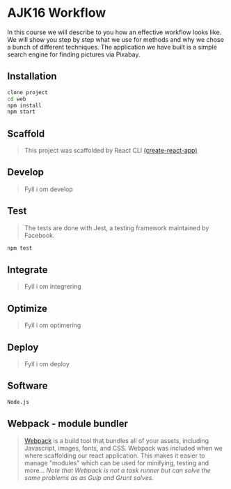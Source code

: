 # AJK16 Workflow


In this course we will describe to you how an effective workflow looks like. We will show you step by step what we use for methods and why we chose a bunch of different techniques. The application we have built is a simple search engine for finding pictures via Pixabay.

## Installation
```sh
clone project
cd web
npm install
npm start
```

## Scaffold
> This project was scaffolded by React CLI [(create-react-app)](https://github.com/facebookincubator/create-react-app)

## Develop
> Fyll i om develop

## Test
> The tests are done with Jest, a testing framework maintained by Facebook.
```sh
npm test
```

## Integrate
> Fyll i om integrering

## Optimize
> Fyll i om optimering

## Deploy
> Fyll i om deploy


## Software
```sh
Node.js
```

## Webpack - module bundler
> [Webpack](https://github.com/webpack/webpack) is a build tool that bundles all of your assets, including Javascript, images, fonts, and CSS. Webpack was included when we where scaffolding our react application. This makes it easier to manage "modules" which can be used for minifying, testing and more... <i>Note that Webpack is not a task runner but can solve the same problems as as Gulp and Grunt solves. </i>
